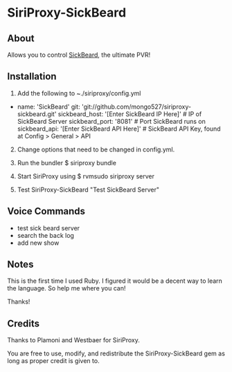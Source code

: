SiriProxy-SickBeard
==

About
--

Allows you to control [SickBeard](http://sickbeard.com), the ultimate PVR!

Installation
--

1. Add the following to ~./siriproxy/config.yml

  - name: 'SickBeard'
      git: 'git://github.com/mongo527/siriproxy-sickbeard.git'
      sickbeard_host: '[Enter SickBeard IP Here]' # IP of SickBeard Server
      sickbeard_port: '8081' # Port SickBeard runs on
      sickbeard_api: '[Enter SickBeard API Here]' # SickBeard API Key, found at Config > General > API

2. Change options that need to be changed in config.yml.

3. Run the bundler
	$ siriproxy bundle

4. Start SiriProxy using 
	$ rvmsudo siriproxy server

5. Test SiriProxy-SickBeard
	"Test SickBeard Server"

Voice Commands
--

+ test sick beard server
+ search the back log
+ add new show

Notes
--

This is the first time I used Ruby. I figured it would be a decent way to learn the language. So help me where you can! 

Thanks!

Credits
--

Thanks to Plamoni and Westbaer for SiriProxy.

You are free to use, modify, and redistribute the SiriProxy-SickBeard gem as long as proper credit is given to.